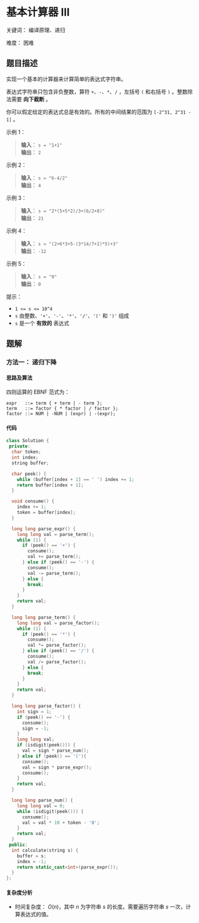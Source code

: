 # 基本计算器 III

关键词： 编译原理、递归

难度： 困难

## 题目描述

实现一个基本的计算器来计算简单的表达式字符串。

表达式字符串只包含非负整数，算符 `+`、`-`、`*`、`/` ，左括号 `(` 和右括号 `)` 。整数除法需要 **向下截断** 。

你可以假定给定的表达式总是有效的。所有的中间结果的范围为 `[-2^31, 2^31 - 1]` 。

示例 1：

>**输入**： `s = "1+1"` <br>
**输出**： `2`

示例 2：

>**输入**： `s = "6-4/2"` <br>
**输出**： `4`

示例 3：

>**输入**： `s = "2*(5+5*2)/3+(6/2+8)"` <br>
**输出**： `21`

示例 4：

>**输入**： `s = "(2+6*3+5-(3*14/7+2)*5)+3"` <br>
**输出**： `-12`

示例 5：

>**输入**： `s = "0"` <br>
**输出**： `0`

提示：

* `1 <= s <= 10^4`
* `s` 由整数、`'+'`、`'-'`、`'*'`、`'/'`、`'('` 和 `')'` 组成
* `s` 是一个 **有效的** 表达式

## 题解

### 方法一： 递归下降

#### 思路及算法

四则运算的 EBNF 范式为：

```EBNF
expr   ::= term { + term | - term };
term   ::= factor { * factor | / factor };
factor ::= NUM | -NUM | (expr) | -(expr);
```

#### 代码

```cpp
class Solution {
 private:
  char token;
  int index;
  string buffer;

  char peek() {
    while (buffer[index + 1] == ' ') index += 1;
    return buffer[index + 1];
  }

  void consume() {
    index += 1;
    token = buffer[index];
  }

  long long parse_expr() {
    long long val = parse_term();
    while (1) {
      if (peek() == '+') {
        consume();
        val += parse_term();
      } else if (peek() == '-') {
        consume();
        val -= parse_term();
      } else {
        break;
      }
    }
    return val;
  }

  long long parse_term() {
    long long val = parse_factor();
    while (1) {
      if (peek() == '*') {
        consume();
        val *= parse_factor();
      } else if (peek() == '/') {
        consume();
        val /= parse_factor();
      } else {
        break;
      }
    }
    return val;
  }

  long long parse_factor() {
    int sign = 1;
    if (peek() == '-') {
      consume();
      sign = -1;
    }
    long long val;
    if (isdigit(peek())) {
      val = sign * parse_num();
    } else if (peek() == '('){
      consume();
      val = sign * parse_expr();
      consume();
    }
    return val;
  }

  long long parse_num() {
    long long val = 0;
    while (isdigit(peek())) {
      consume();
      val = val * 10 + token - '0';
    }
    return val;
  }
 public:
  int calculate(string s) {
    buffer = s;
    index = -1;
    return static_cast<int>(parse_expr());
  }
};
```

#### 复杂度分析

* 时间复杂度： $O(n)$，其中 $n$ 为字符串 $s$ 的长度。需要遍历字符串 $s$ 一次，计算表达式的值。